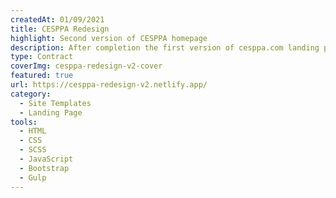 ```yaml
---
createdAt: 01/09/2021
title: CESPPA Redesign
highlight: Second version of CESPPA homepage
description: After completion the first version of cesppa.com landing page, I've hired by CESPPA for long term to recreate the landing page again with provided design.
type: Contract
coverImg: cesppa-redesign-v2-cover
featured: true
url: https://cesppa-redesign-v2.netlify.app/
category:
  - Site Templates
  - Landing Page
tools:
  - HTML
  - CSS
  - SCSS
  - JavaScript
  - Bootstrap
  - Gulp
---
```

